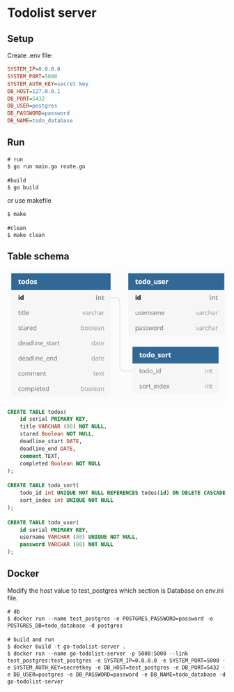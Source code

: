 # Todolist server

## Setup

Create .env file:  

```ini
SYSTEM_IP=0.0.0.0
SYSTEM_PORT=5000
SYSTEM_AUTH_KEY=secret key
DB_HOST=127.0.0.1
DB_PORT=5432
DB_USER=postgres
DB_PASSWORD=password
DB_NAME=todo_database
```

## Run

```shell
# run
$ go run main.go route.go

#build
$ go build
```

or use makefile

```shell
$ make

#clean
$ make clean
```

## Table schema

![schema](schema.PNG)  

```sql
CREATE TABLE todos(
    id serial PRIMARY KEY,
    title VARCHAR (80) NOT NULL,
    stared Boolean NOT NULL,
    deadline_start DATE,
    deadline_end DATE,
    comment TEXT,
    completed Boolean NOT NULL
);

CREATE TABLE todo_sort(
    todo_id int UNIQUE NOT NULL REFERENCES todos(id) ON DELETE CASCADE,
    sort_index int UNIQUE NOT NULL
);

CREATE TABLE todo_user(
    id serial PRIMARY KEY,
    username VARCHAR (80) UNIQUE NOT NULL,
    password VARCHAR (80) NOT NULL
);
```

## Docker

Modify the host value to test_postgres which section is Database on env.ini file.  

```shell
# db
$ docker run --name test_postgres -e POSTGRES_PASSWORD=password -e POSTGRES_DB=todo_database -d postgres

# build and run
$ docker build -t go-todolist-server .
$ docker run --name go-todolist-server -p 5000:5000 --link test_postgres:test_postgres -e SYSTEM_IP=0.0.0.0 -e SYSTEM_PORT=5000 -e SYSTEM_AUTH_KEY=secretkey -e DB_HOST=test_postgres -e DB_PORT=5432 -e DB_USER=postgres -e DB_PASSWORD=password -e DB_NAME=todo_database -d go-todolist-server
```
